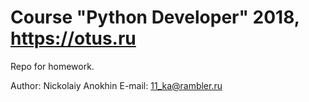 # Course "Python Developer" 2018, https://otus.ru

Repo for homework.

Author: Nickolaiy Anokhin
E-mail: 11_ka@rambler.ru
